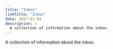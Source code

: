 ```yaml
---
title: "Inbox"
linkTitle: "Inbox"
date: 2017-01-04
description: >
  A collection of information about the inbox.
---
```


A collection of information about the inbox.